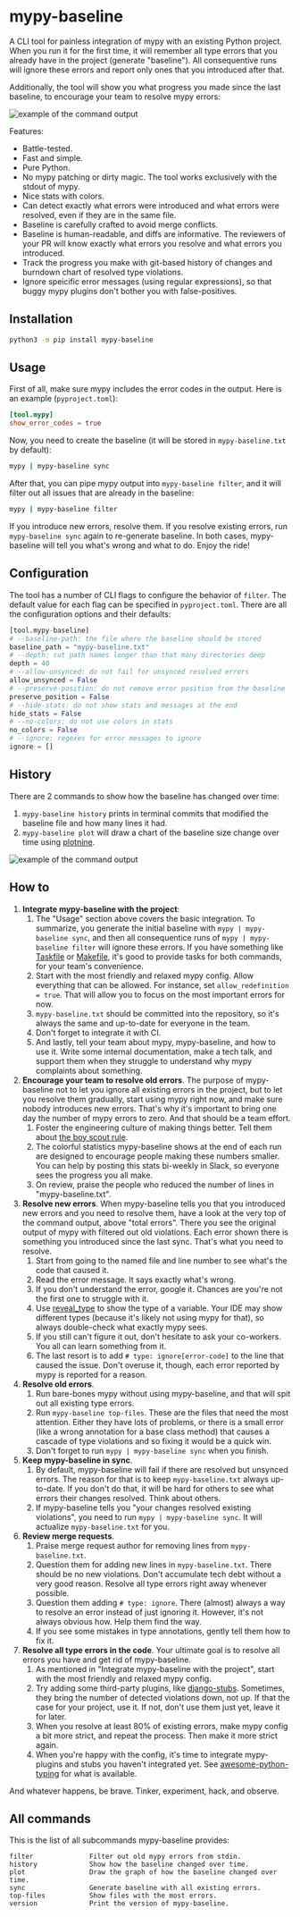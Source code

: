 # mypy-baseline

A CLI tool for painless integration of mypy with an existing Python project. When you run it for the first time, it will remember all type errors that you already have in the project (generate "baseline"). All consequentive runs will ignore these errors and report only ones that you introduced after that.

Additionally, the tool will show you what progress you made since the last baseline, to encourage your team to resolve mypy errors:

![example of the command output](./assets/example.png)

Features:

+ Battle-tested.
+ Fast and simple.
+ Pure Python.
+ No mypy patching or dirty magic. The tool works exclusively with the stdout of mypy.
+ Nice stats with colors.
+ Can detect exactly what errors were introduced and what errors were resolved, even if they are in the same file.
+ Baseline is carefully crafted to avoid merge conflicts.
+ Baseline is human-readable, and diffs are informative. The reviewers of your PR will know exactly what errors you resolve and what errors you introduced.
+ Track the progress you make with git-based history of changes and burndown chart of resolved type violations.
+ Ignore speicific error messages (using regular expressions), so that buggy mypy plugins don't bother you with false-positives.

## Installation

```bash
python3 -m pip install mypy-baseline
```

## Usage

First of all, make sure mypy includes the error codes in the output. Here is an example (`pyproject.toml`):

```toml
[tool.mypy]
show_error_codes = true
```

Now, you need to create the baseline (it will be stored in `mypy-baseline.txt` by default):

```bash
mypy | mypy-baseline sync
```

After that, you can pipe mypy output into `mypy-baseline filter`, and it will filter out all issues that are already in the baseline:

```bash
mypy | mypy-baseline filter
```

If you introduce new errors, resolve them. If you resolve existing errors, run `mypy-baseline sync` again to re-generate baseline. In both cases, mypy-baseline will tell you what's wrong and what to do. Enjoy the ride!

## Configuration

The tool has a number of CLI flags to configure the behavior of `filter`. The default value for each flag can be specified in `pyproject.toml`. There are all the configuration options and their defaults:

```python
[tool.mypy-baseline]
# --baseline-path: the file where the baseline should be stored
baseline_path = "mypy-baseline.txt"
# --depth: cut path names longer than that many directories deep
depth = 40
# --allow-unsynced: do not fail for unsynced resolved errors
allow_unsynced = False
# --preserve-position: do not remove error position from the baseline
preserve_position = False
# --hide-stats: do not show stats and messages at the end
hide_stats = False
# --no-colors: do not use colors in stats
no_colors = False
# --ignore: regexes for error messages to ignore
ignore = []
```

## History

There are 2 commands to show how the baseline has changed over time:

1. `mypy-baseline history` prints in terminal commits that modified the baseline file and how many lines it had.
1. `mypy-baseline plot` will draw a chart of the baseline size change over time using [plotnine](https://github.com/has2k1/plotnine).

![example of the command output](./assets/history.png)

## How to


1. **Integrate mypy-baseline with the project**:
    1. The "Usage" section above covers the basic integration. To summarize, you generate the initial baseline with `mypy | mypy-baseline sync`, and then all consequentice runs of `mypy | mypy-baseline filter` will ignore these errors.
    If you have something like [Taskfile](https://taskfile.dev/) or [Makefile](https://www.gnu.org/software/make/manual/make.html), it's good to provide tasks for both commands, for your team's convenience.
    1. Start with the most friendly and relaxed mypy config. Allow everything that can be allowed. For instance, set `allow_redefinition = true`. That will allow you to focus on the most important errors for now.
    1. `mypy-baseline.txt` should be committed into the repository, so it's always the same and up-to-date for everyone in the team.
    1. Don't forget to integrate it with CI.
    1. And lastly, tell your team about mypy, mypy-baseline, and how to use it. Write some internal documentation, make a tech talk, and support them when they struggle to understand why mypy complaints about something.
1. **Encourage your team to resolve old errors**. The purpose of mypy-baseline not to let you ignore all existing errors in the project, but to let you resolve them gradually, start using mypy right now, and make sure nobody introduces new errors. That's why it's important to bring one day the number of mypy errors to zero. And that should be a team effort.
    1. Foster the engineering culture of making things better. Tell them about [the boy scout rule](https://www.oreilly.com/library/view/97-things-every/9780596809515/ch08.html).
    1. The colorful statistics mypy-baseline shows at the end of each run are designed to encourage people making these numbers smaller. You can help by posting this stats bi-weekly in Slack, so everyone sees the progress you all make.
    1. On review, praise the people who reduced the number of lines in "mypy-baseline.txt".
1. **Resolve new errors**. When mypy-baseline tells you that you introduced new errors and you need to resolve them, have a look at the very top of the command output, above "total errors". There you see the original output of mypy with filtered out old violations. Each error shown there is something you introduced since the last sync. That's what you need to resolve.
    1. Start from going to the named file and line number to see what's the code that caused it.
    1. Read the error message. It says exactly what's wrong.
    1. If you don't understand the error, google it. Chances are you're not the first one to struggle with it.
    1. Use [reveal_type](https://adamj.eu/tech/2021/05/14/python-type-hints-how-to-debug-types-with-reveal-type/) to show the type of a variable. Your IDE may show different types (because it's likely not using mypy for that), so always double-check what exactly mypy sees.
    1. If you still can't figure it out, don't hesitate to ask your co-workers. You all can learn something from it.
    1. The last resort is to add `# type: ignore[error-code]` to the line that caused the issue. Don't overuse it, though, each error reported by mypy is reported for a reason.
1. **Resolve old errors**.
    1. Run bare-bones mypy without using mypy-baseline, and that will spit out all existing type errors.
    1. Run `mypy-baseline top-files`. These are the files that need the most attention. Either they have lots of problems, or there is a small error (like a wrong annotation for a base class method) that causes a cascade of type violations and so fixing it would be a quick win.
    1. Don't forget to run `mypy | mypy-baseline sync` when you finish.
1. **Keep mypy-baseline in sync**.
    1. By default, mypy-baseline will fail if there are resolved but unsynced errors. The reason for that is to keep `mypy-baseline.txt` always up-to-date. If you don't do that, it will be hard for others to see what errors their changes resolved. Think about others.
    1. If mypy-baseline tells you "your changes resolved existing violations", you need to run `mypy | mypy-baseline sync`. It will actualize `mypy-baseline.txt` for you.
1. **Review merge requests**.
    1. Praise merge request author for removing lines from `mypy-baseline.txt`.
    1. Question them for adding new lines in `mypy-baseline.txt`. There should be no new violations. Don't accumulate tech debt without a very good reason. Resolve all type errors right away whenever possible.
    1. Question them adding `# type: ignore`. There (almost) always a way to resolve an error instead of just ignoring it. However, it's not always obvious how. Help them find the way.
    1. If you see some mistakes in type annotations, gently tell them how to fix it.
1. **Resolve all type errors in the code**. Your ultimate goal is to resolve all errors you have and get rid of mypy-baseline.
    1. As mentioned in "Integrate mypy-baseline with the project", start with the most friendly and relaxed mypy config.
    1. Try adding some third-party plugins, like [django-stubs](https://github.com/typeddjango/django-stubs). Sometimes, they bring the number of detected violations down, not up. If that the case for your project, use it. If not, don't use them just yet, leave it for later.
    1. When you resolve at least 80% of existing errors, make mypy config a bit more strict, and repeat the process. Then make it more strict again.
    1. When you're happy with the config, it's time to integrate mypy-plugins and stubs you haven't integrated yet. See [awesome-python-typing](https://github.com/typeddjango/awesome-python-typing) for what is available.

And whatever happens, be brave. Tinker, experiment, hack, and observe.

## All commands

This is the list of all subcommands mypy-baseline provides:

```plain
filter              Filter out old mypy errors from stdin.
history             Show how the baseline changed over time.
plot                Draw the graph of how the baseline changed over time.
sync                Generate baseline with all existing errors.
top-files           Show files with the most errors.
version             Print the version of mypy-baseline.
```
